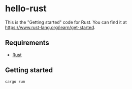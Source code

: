 # hello-rust

This is the "Getting started" code for Rust.
You can find it at https://www.rust-lang.org/learn/get-started.

## Requirements

- [Rust](https://www.rust-lang.org)

## Getting started

```bash
cargo run
```
